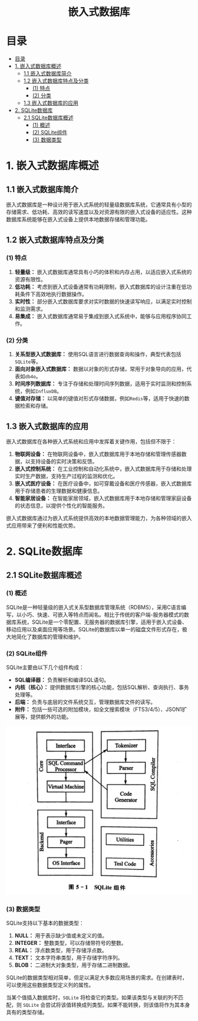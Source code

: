 <div align="center">

<h1>嵌入式数据库</h1>

</div>

# 目录

- [目录](#目录)
- [1. 嵌入式数据库概述](#1-嵌入式数据库概述)
  - [1.1 嵌入式数据库简介](#11-嵌入式数据库简介)
  - [1.2 嵌入式数据库特点及分类](#12-嵌入式数据库特点及分类)
    - [(1) 特点](#1-特点)
    - [(2) 分类](#2-分类)
  - [1.3 嵌入式数据库的应用](#13-嵌入式数据库的应用)
- [2. SQLite数据库](#2-sqlite数据库)
  - [2.1 SQLite数据库概述](#21-sqlite数据库概述)
    - [(1) 概述](#1-概述)
    - [(2) SQLite组件](#2-sqlite组件)
    - [(3) 数据类型](#3-数据类型)

# 1. 嵌入式数据库概述

## 1.1 嵌入式数据库简介

嵌入式数据库是一种设计用于嵌入式系统的轻量级数据库系统，它通常具有小型的存储需求、低功耗、高效的读写速度以及对资源有限的嵌入式设备的适应性。这种数据库系统能够在嵌入式设备上提供本地数据存储和管理功能。

## 1.2 嵌入式数据库特点及分类

### (1) 特点

1. **轻量级：** 嵌入式数据库通常具有小巧的体积和内存占用，以适应嵌入式系统的资源有限性。
2. **低功耗：** 考虑到嵌入式设备通常有功耗限制，嵌入式数据库的设计注重在低功耗条件下高效地执行数据操作。
3. **实时性：** 部分嵌入式数据库要求对实时数据的快速读写响应，以满足实时控制和监测需求。
4. **易集成：** 嵌入式数据库通常易于集成到嵌入式系统中，能够与应用程序协同工作。

### (2) 分类

1. **关系型嵌入式数据库：** 使用SQL语言进行数据查询和操作，典型代表包括`SQLite`等。
2. **面向对象嵌入式数据库：** 数据以对象的形式存储，常用于对象导向的应用，代表如`db4o`。
3. **时间序列数据库：** 专注于存储和处理时间序列数据，适用于实时监测和控制系统，例如`InfluxDB`。
4. **键值对存储：** 以简单的键值对形式存储数据，例如`Redis`等，适用于快速的数据检索和存储。

## 1.3 嵌入式数据库的应用

嵌入式数据库在各种嵌入式系统和应用中发挥着关键作用，包括但不限于：
1. **物联网设备：** 在物联网设备中，嵌入式数据库用于本地存储和管理传感器数据，以支持设备的实时决策和反馈。
2. **嵌入式控制系统：** 在工业控制和自动化系统中，嵌入式数据库用于存储和处理实时生产数据，支持生产过程的监测和优化。
3. **嵌入式医疗设备：** 在医疗设备中，如可穿戴设备和医疗传感器，嵌入式数据库用于存储患者的生理数据和健康信息。
4. **智能家居设备：** 在智能家居领域，嵌入式数据库用于本地存储和管理家庭设备的状态信息，以提供个性化的智能服务。

嵌入式数据库通过为嵌入式系统提供高效的本地数据管理能力，为各种领域的嵌入式应用带来了便利和性能优势。

# 2. SQLite数据库

## 2.1 SQLite数据库概述

### (1) 概述

SQLite是一种轻量级的嵌入式关系型数据库管理系统（RDBMS），采用C语言编写，以小巧、快速、可嵌入等特点而闻名。相比于传统的客户端-服务器模式的数据库系统，SQLite是一个零配置、无服务器的数据库引擎，适用于嵌入式设备、移动应用以及桌面应用等场景。SQLite的数据库以单一的磁盘文件形式存在，极大地简化了数据库的管理和维护。

### (2) SQLite组件

SQLite主要由以下几个组件构成：

- **SQL编译器：** 负责解析和编译SQL语句。
- **内核（核心）：** 提供数据库引擎的核心功能，包括SQL解析、查询执行、事务处理等。
- **后端：** 负责与底层的文件系统交互，管理数据库文件的读写。
- **附件：** 包括一些可选的附加模块，如全文搜索模块（FTS3/4/5）、JSON1扩展等，提供额外的功能。

![image-20240103161134654](images/05-嵌入式数据库/image-20240103161134654.png)

### (3) 数据类型

SQLite支持以下基本的数据类型：

1. **NULL：** 用于表示缺少值或未定义的值。
2. **INTEGER：** 整数类型，可以存储带符号的整数。
3. **REAL：** 浮点数类型，用于存储浮点数。
4. **TEXT：** 文本字符串类型，用于存储字符序列。
5. **BLOB：** 二进制大对象类型，用于存储二进制数据。

SQLite的数据类型相对简单，但足以满足大多数应用场景的需求。在创建表时，可以使用这些数据类型定义列的属性。

当某个值插入数据库时，`SQLite` 将检查它的类型。如果该类型与关联的列不匹配，则 `SQLite` 会尝试将该值转换成列类型。如果不能转换，则该值将作为其本身具有的类型存储。